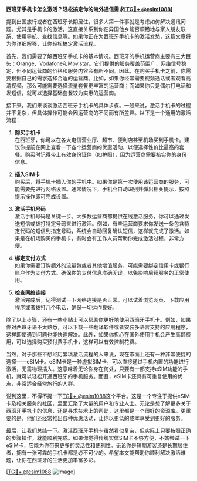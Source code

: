 **西班牙手机卡怎么激活？轻松搞定你的海外通信需求[[TG💪+ @esim1088](https://t.me/s/esim1088)]**

提到出国旅行或者在西班牙长期居住，很多人第一件事就是考虑如何解决通讯问题。尤其是手机卡的激活，这直接关系到你在异国他乡能否顺畅地与家人朋友联系、使用导航、查找信息等。如果你正在为西班牙手机卡的激活发愁，这篇文章将为你详细解答，让你轻松搞定激活流程。

首先，我们需要了解西班牙手机卡的基本情况。西班牙的手机运营商主要有三大巨头：Orange、Vodafone和Movistar。它们提供的服务覆盖范围广，网络信号稳定，但不同运营商的价格和服务内容会有所不同。因此，在购买手机卡之前，你需要根据自己的需求选择合适的运营商。比如，如果你经常需要视频通话或者观看高清视频，那么可能需要选择流量套餐更丰富的运营商；而如果你只是偶尔打电话和发短信，就可以选择基础套餐较为实惠的运营商。

接下来，我们来谈谈激活西班牙手机卡的具体步骤。一般来说，激活手机卡的过程并不复杂，但具体操作可能会因运营商的不同而有所差异。以下是一个通用的激活流程：

1. **购买手机卡**  
   在西班牙，你可以在各大电信营业厅、超市、便利店甚至机场买到手机卡。建议你提前在网上查看一下各个运营商的优惠活动，以便选择性价比最高的套餐。购买时记得带上有效身份证件（如护照），因为运营商需要核实你的身份信息。

2. **插入SIM卡**  
   购买后，将手机卡插入你的手机中。如果你是第一次使用该运营商的服务，可能需要先进行网络设置。通常情况下，手机会自动识别并弹出相关提示，按照提示操作即可完成设置。

3. **激活手机号码**  
   激活手机号码是关键一步。大多数运营商都提供在线激活服务，你可以通过发送短信或拨打特定号码来进行激活。例如，有些运营商要求你发送一条包含特定代码的短信到指定号码，系统会自动回复确认短信，这样就完成了激活。如果是在机场购买的手机卡，有时会有工作人员帮助你完成激活过程，非常方便。

4. **绑定支付方式**  
   如果你需要订购额外的流量包或者其他增值服务，可能需要绑定信用卡或银行账户作为支付方式。确保你的支付信息准确无误，以免影响后续服务的正常使用。

5. **检查网络连接**  
   激活完成后，记得测试一下网络连接是否正常。可以试着浏览网页、下载应用程序或者拨打几个电话，确保一切运作良好。

除了以上步骤，还有一些小贴士可以帮助你更好地使用西班牙手机卡。例如，如果你对西班牙语不太熟悉，可以下载一些翻译软件或者安装多语言支持的应用程序，这样即使遇到问题也能快速解决。此外，如果你担心在国外使用手机会产生高额费用，可以选择购买预付费手机卡，这样可以有效控制花费。

当然，对于那些不想经历繁琐激活流程的人来说，现在市面上还有一种非常便捷的选择——eSIM卡。eSIM卡是一种虚拟SIM卡，可以直接通过手机内置的功能进行激活，无需物理插入。这意味着无论你身在何处，只要有一部支持eSIM功能的手机，就可以轻松开通西班牙的手机服务。而且，eSIM卡还具有可重复使用的优点，非常适合经常旅行的人群。

说到这里，不得不提一下[TG💪+ @esim1088](https://t.me/s/esim1088)这个平台。这是一个专注于提供eSIM卡及相关服务的社区，里面汇聚了大量的用户和专业人士。无论是想了解更多关于西班牙手机卡的信息，还是寻求技术上的帮助，这里都是一个很好的资源库。更重要的是，他们还经常推出各种优惠活动，让你以更低的成本享受到更好的服务。

最后，让我们总结一下。激活西班牙手机卡虽然看似复杂，但实际上只要按照正确的步骤操作，就能顺利完成。如果你觉得传统实体SIM卡不够方便，不妨尝试一下eSIM卡，它能为你带来更多的灵活性和便利性。无论你是短期游客还是长期居住者，拥有一张可靠的手机卡都是必不可少的。希望本文能帮助你顺利解决激活难题，让你在西班牙的生活更加丰富多彩。

[[TG💪+ @esim1088](https://t.me/s/esim1088) ![Image](https://i.postimg.cc/4NQfJmqS/Snipaste-2025-05-13-00-14-12.png)]